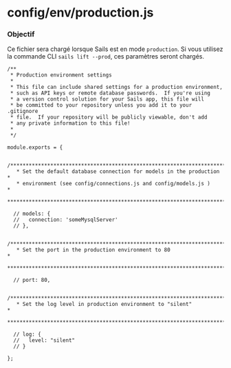 # config/env/production.js
### Objectif
Ce fichier sera chargé lorsque Sails est en mode `production`. Si vous utilisez la commande CLI `sails lift --prod`, ces paramètres seront chargés.


<docmeta name="displayName" value="production.js">

```
/**
 * Production environment settings
 *
 * This file can include shared settings for a production environment,
 * such as API keys or remote database passwords.  If you're using
 * a version control solution for your Sails app, this file will
 * be committed to your repository unless you add it to your .gitignore
 * file.  If your repository will be publicly viewable, don't add
 * any private information to this file!
 *
 */

module.exports = {

  /***************************************************************************
   * Set the default database connection for models in the production        *
   * environment (see config/connections.js and config/models.js )           *
   ***************************************************************************/

  // models: {
  //   connection: 'someMysqlServer'
  // },

  /***************************************************************************
   * Set the port in the production environment to 80                        *
   ***************************************************************************/

  // port: 80,

  /***************************************************************************
   * Set the log level in production environment to "silent"                 *
   ***************************************************************************/

  // log: {
  //   level: "silent"
  // }

};
```
